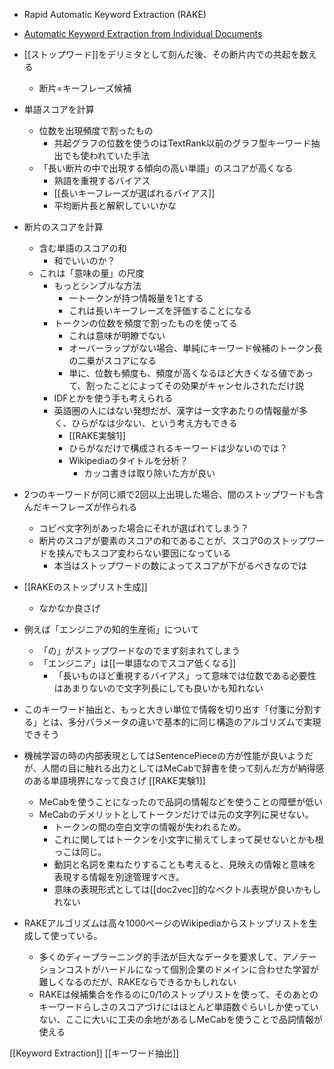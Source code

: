 
- Rapid Automatic Keyword Extraction (RAKE)
- [Automatic Keyword Extraction from Individual Documents](https://www.researchgate.net/publication/227988510_Automatic_Keyword_Extraction_from_Individual_Documents)

- [[ストップワード]]をデリミタとして刻んだ後、その断片内での共起を数える
    - 断片=キーフレーズ候補
- 単語スコアを計算
    - 位数を出現頻度で割ったもの
        - 共起グラフの位数を使うのはTextRank以前のグラフ型キーワード抽出でも使われていた手法
    - 「長い断片の中で出現する傾向の高い単語」のスコアが高くなる
        - 熟語を重視するバイアス
        - [[長いキーフレーズが選ばれるバイアス]]
        - 平均断片長と解釈していいかな
- 断片のスコアを計算
    - 含む単語のスコアの和
        - 和でいいのか？
    - これは「意味の量」の尺度
        - もっとシンプルな方法
            - 一トークンが持つ情報量を1とする
            - これは長いキーフレーズを評価することになる
        - トークンの位数を頻度で割ったものを使ってる
            - これは意味が明瞭でない
            - オーバーラップがない場合、単純にキーワード候補のトークン長の二乗がスコアになる
            - 単に、位数も頻度も、頻度が高くなるほど大きくなる値であって、割ったことによってその効果がキャンセルされただけ説
        - IDFとかを使う手も考えられる
        - 英語圏の人にはない発想だが、漢字は一文字あたりの情報量が多く、ひらがなは少ない、という考え方もできる
            - [[RAKE実験1]]
            - ひらがなだけで構成されるキーワードは少ないのでは？
            - Wikipediaのタイトルを分析？
                - カッコ書きは取り除いた方が良い

- 2つのキーワードが同じ順で2回以上出現した場合、間のストップワードも含んだキーフレーズが作られる
    - コピペ文字列があった場合にそれが選ばれてしまう？
    - 断片のスコアが要素のスコアの和であることが、スコア0のストップワードを挟んでもスコア変わらない要因になっている
        - 本当はストップワードの数によってスコアが下がるべきなのでは
- [[RAKEのストップリスト生成]]
    - なかなか良さげ

- 例えば「エンジニアの知的生産術」について
    - 「の」がストップワードなのでまず刻まれてしまう
    - 「エンジニア」は[[一単語なのでスコア低くなる]]
        - 「長いものほど重視するバイアス」って意味では位数である必要性はあまりないので文字列長にしても良いかも知れない

- このキーワード抽出と、もっと大きい単位で情報を切り出す「付箋に分割する」とは、多分パラメータの違いで基本的に同じ構造のアルゴリズムで実現できそう
- 機械学習の時の内部表現としてはSentencePieceの方が性能が良いようだが、人間の目に触れる出力としてはMeCabで辞書を使って刻んだ方が納得感のある単語境界になって良さげ [[RAKE実験1]]
    - MeCabを使うことになったので品詞の情報などを使うことの障壁が低い
    - MeCabのデメリットとしてトークンだけでは元の文字列に戻せない。
        - トークンの間の空白文字の情報が失われるため。
        - これに関してはトークンを小文字に揃えてしまって戻せないとかも根っこは同じ。
        - 動詞と名詞を束ねたりすることも考えると、見映えの情報と意味を表現する情報を別途管理すべき。
        - 意味の表現形式としては[[doc2vec]]的なベクトル表現が良いかもしれない
- RAKEアルゴリズムは高々1000ページのWikipediaからストップリストを生成して使っている。
    - 多くのディープラーニング的手法が巨大なデータを要求して、アノテーションコストがハードルになって個別企業のドメインに合わせた学習が難しくなるのだが、RAKEならできるかもしれない
    - RAKEは候補集合を作るのに0/1のストップリストを使って、そのあとのキーワードらしさのスコアづけにはほとんど単語数ぐらいしか使っていない、ここに大いに工夫の余地があるしMeCabを使うことで品詞情報が使える

[[Keyword Extraction]]
[[キーワード抽出]]